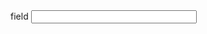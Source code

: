 <div class="form-group">
    <label for="field">field</label>
    <input required id="field" type="text" class="form-control" name="field" size="30"/>
</div>